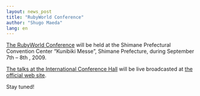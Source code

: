 ```yaml
---
layout: news_post
title: "RubyWorld Conference"
author: "Shugo Maeda"
lang: en
---
```


[The RubyWorld Conference][1] will be held at the Shimane Prefectural
Convention Center “Kunibiki Messe”, Shimane Prefecture, during September
7th – 8th , 2009.

[The talks at the International Conference Hall][2] will be live
broadcasted at [the official web site][1].

Stay tuned!



[1]: http://www.rubyworld-conf.org/en/
[2]: http://www.rubyworld-conf.org/en/program/
